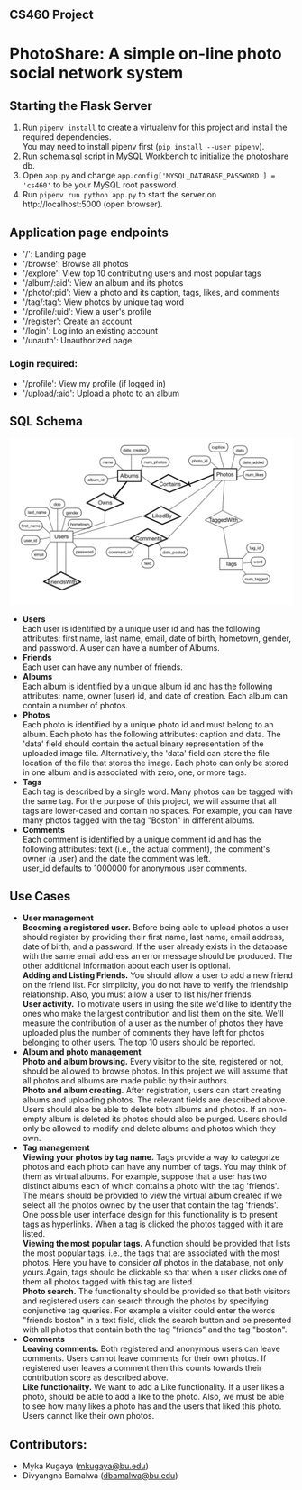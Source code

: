 ## CS460 Project
# PhotoShare: A simple on-line photo social network system

## Starting the Flask Server
1. Run `pipenv install` to create a virtualenv for this project and install the required dependencies.   
  You may need to install pipenv first (`pip install --user pipenv`).  
2. Run schema.sql script in MySQL Workbench to initialize the photoshare db.
3. Open `app.py` and change `app.config['MYSQL_DATABASE_PASSWORD'] = 'cs460'` to be your MySQL root password.
4. Run `pipenv run python app.py` to start the server on http://localhost:5000 (open browser).

## Application page endpoints
- '/': Landing page
- '/browse': Browse all photos
- '/explore': View top 10 contributing users and most popular tags
- '/album/:aid': View an album and its photos
- '/photo/:pid': View a photo and its caption, tags, likes, and comments
- '/tag/:tag': View photos by unique tag word
- '/profile/:uid': View a user's profile
- '/register': Create an account
- '/login': Log into an existing account
- '/unauth': Unauthorized page
### Login required:
- '/profile': View my profile (if logged in)
- '/upload/:aid': Upload a photo to an album


## SQL Schema
![ER Diagram](./er_diagram.jpg)
- __Users__  
  Each user is identified by a unique user id and has the following attributes: first name, last name, email, date of birth, hometown, gender, and password. A user can have a number of Albums.
- __Friends__  
  Each user can have any number of friends.
- __Albums__  
  Each album is identified by a unique album id and has the following attributes: name, owner
  (user) id, and date of creation. Each album can contain a number of photos.
- __Photos__  
  Each photo is identified by a unique photo id and must belong to an album. Each photo has the
  following attributes: caption and data. The 'data' field should contain the actual binary representation of the uploaded image file. Alternatively, the 'data' field can store the file location of the file that stores the image. Each photo can only be stored in one album and is associated with zero, one, or more tags.
- __Tags__  
  Each tag is described by a single word. Many photos can be tagged with the same tag. For the purpose of this project, we will assume that all tags are lower-cased and contain no spaces. For example, you can have many photos tagged with the tag "Boston" in different albums.
- __Comments__  
  Each comment is identified by a unique comment id and has the following attributes: text (i.e., the actual comment), the comment's owner (a user) and the date the comment was left.  
  user_id defaults to 1000000 for anonymous user comments.

## Use Cases
- __User management__  
__Becoming a registered user.__ Before being able to upload photos a user should register by
providing their first name, last name, email address, date of birth, and a password. If the user
already exists in the database with the same email address an error message should be produced.
The other additional information about each user is optional.  
__Adding and Listing Friends.__ You should allow a user to add a new friend on the friend list.
For simplicity, you do not have to verify the friendship relationship. Also, you must allow a user
to list his/her friends.  
__User activity.__ To motivate users in using the site we'd like to identify the ones who make the
largest contribution and list them on the site. We'll measure the contribution of a user as the
number of photos they have uploaded plus the number of comments they have left for photos
belonging to other users. The top 10 users should be reported.
- __Album and photo management__  
__Photo and album browsing.__ Every visitor to the site, registered or not, should be allowed to
browse photos. In this project we will assume that all photos and albums are made public by
their authors.  
__Photo and album creating.__ After registration, users can start creating albums and uploading
photos. The relevant fields are described above. Users should also be able to delete both albums
and photos. If an non-empty album is deleted its photos should also be purged. Users should
only be allowed to modify and delete albums and photos which they own.  
- __Tag management__  
__Viewing your photos by tag name.__ Tags provide a way to categorize photos and each photo
can have any number of tags. You may think of them as virtual albums. For example, suppose
that a user has two distinct albums each of which contains a photo with the tag 'friends'. The
means should be provided to view the virtual album created if we select all the photos owned by
the user that contain the tag 'friends'. One possible user interface design for this functionality is
to present tags as hyperlinks. When a tag is clicked the photos tagged with it are listed.  
__Viewing the most popular tags.__ A function should be provided that lists the most popular tags,
i.e., the tags that are associated with the most photos. Here you have to consider *all* photos in
the database, not only yours.Again, tags should be clickable so that when a user clicks one of
them all photos tagged with this tag are listed.  
__Photo search.__ The functionality should be provided so that both visitors and registered users
can search through the photos by specifying conjunctive tag queries. For example a visitor could
enter the words "friends boston" in a text field, click the search button and be presented with all
photos that contain both the tag "friends" and the tag "boston".  
- __Comments__  
__Leaving comments.__ Both registered and anonymous users can leave comments. Users cannot
leave comments for their own photos. If registered user leaves a comment then this counts
towards their contribution score as described above.  
__Like functionality.__ We want to add a Like functionality. If a user likes a photo, should be able
to add a like to the photo. Also, we must be able to see how many likes a photo has and the
users that liked this photo. Users cannot like their own photos.

## Contributors:
- Myka Kugaya (mkugaya@bu.edu)
- Divyangna Bamalwa (dbamalwa@bu.edu)